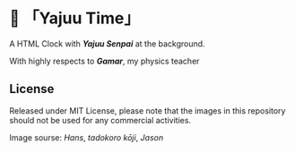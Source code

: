 # 🐗 「Yajuu Time」

A HTML Clock with ***Yajuu Senpai*** at the background.

With highly respects to ***Gamar***, my physics teacher

## License

Released under MIT License, please note that the images in this repository should not be used for any commercial activities.

Image sourse: *Hans*, *tadokoro kōji*, *Jason*
